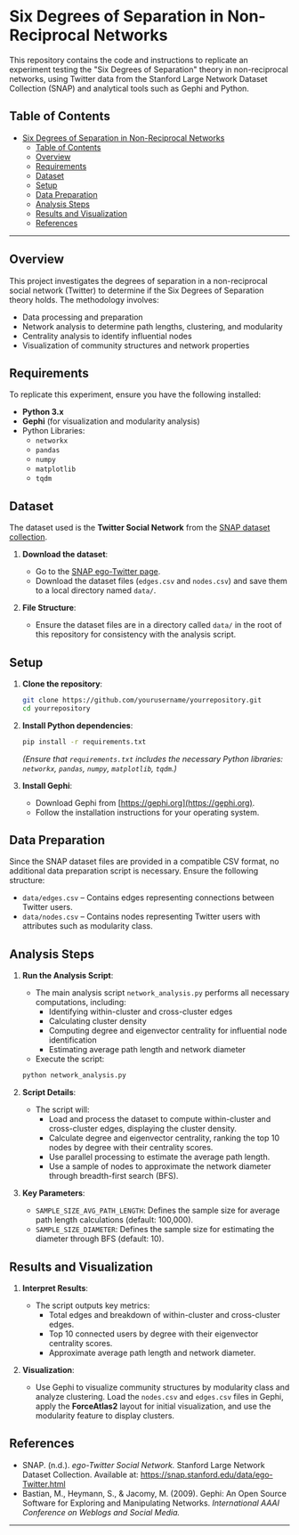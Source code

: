 
# Six Degrees of Separation in Non-Reciprocal Networks

This repository contains the code and instructions to replicate an experiment testing the "Six Degrees of Separation" theory in non-reciprocal networks, using Twitter data from the Stanford Large Network Dataset Collection (SNAP) and analytical tools such as Gephi and Python.

## Table of Contents

- [Six Degrees of Separation in Non-Reciprocal Networks](#six-degrees-of-separation-in-non-reciprocal-networks)
  - [Table of Contents](#table-of-contents)
  - [Overview](#overview)
  - [Requirements](#requirements)
  - [Dataset](#dataset)
  - [Setup](#setup)
  - [Data Preparation](#data-preparation)
  - [Analysis Steps](#analysis-steps)
  - [Results and Visualization](#results-and-visualization)
  - [References](#references)

---

## Overview

This project investigates the degrees of separation in a non-reciprocal social network (Twitter) to determine if the Six Degrees of Separation theory holds. The methodology involves:
- Data processing and preparation
- Network analysis to determine path lengths, clustering, and modularity
- Centrality analysis to identify influential nodes
- Visualization of community structures and network properties

## Requirements

To replicate this experiment, ensure you have the following installed:

- **Python 3.x**
- **Gephi** (for visualization and modularity analysis)
- Python Libraries:
  - `networkx`
  - `pandas`
  - `numpy`
  - `matplotlib`
  - `tqdm`

## Dataset

The dataset used is the **Twitter Social Network** from the [SNAP dataset collection](https://snap.stanford.edu/data/ego-Twitter.html).

1. **Download the dataset**:
   - Go to the [SNAP ego-Twitter page](https://snap.stanford.edu/data/ego-Twitter.html).
   - Download the dataset files (`edges.csv` and `nodes.csv`) and save them to a local directory named `data/`.

2. **File Structure**:
   - Ensure the dataset files are in a directory called `data/` in the root of this repository for consistency with the analysis script.

## Setup

1. **Clone the repository**:
   ```bash
   git clone https://github.com/yourusername/yourrepository.git
   cd yourrepository
   ```

2. **Install Python dependencies**:
   ```bash
   pip install -r requirements.txt
   ```
   *(Ensure that `requirements.txt` includes the necessary Python libraries: `networkx`, `pandas`, `numpy`, `matplotlib`, `tqdm`.)*

3. **Install Gephi**:
   - Download Gephi from [https://gephi.org](https://gephi.org).
   - Follow the installation instructions for your operating system.

## Data Preparation

Since the SNAP dataset files are provided in a compatible CSV format, no additional data preparation script is necessary. Ensure the following structure:

- `data/edges.csv` – Contains edges representing connections between Twitter users.
- `data/nodes.csv` – Contains nodes representing Twitter users with attributes such as modularity class.

## Analysis Steps

1. **Run the Analysis Script**:
   - The main analysis script `network_analysis.py` performs all necessary computations, including:
     - Identifying within-cluster and cross-cluster edges
     - Calculating cluster density
     - Computing degree and eigenvector centrality for influential node identification
     - Estimating average path length and network diameter
   - Execute the script:
   ```bash
   python network_analysis.py
   ```

2. **Script Details**:
   - The script will:
     - Load and process the dataset to compute within-cluster and cross-cluster edges, displaying the cluster density.
     - Calculate degree and eigenvector centrality, ranking the top 10 nodes by degree with their centrality scores.
     - Use parallel processing to estimate the average path length.
     - Use a sample of nodes to approximate the network diameter through breadth-first search (BFS).

3. **Key Parameters**:
   - `SAMPLE_SIZE_AVG_PATH_LENGTH`: Defines the sample size for average path length calculations (default: 100,000).
   - `SAMPLE_SIZE_DIAMETER`: Defines the sample size for estimating the diameter through BFS (default: 10).

## Results and Visualization

1. **Interpret Results**:
   - The script outputs key metrics:
     - Total edges and breakdown of within-cluster and cross-cluster edges.
     - Top 10 connected users by degree with their eigenvector centrality scores.
     - Approximate average path length and network diameter.
   
2. **Visualization**:
   - Use Gephi to visualize community structures by modularity class and analyze clustering. Load the `nodes.csv` and `edges.csv` files in Gephi, apply the **ForceAtlas2** layout for initial visualization, and use the modularity feature to display clusters.

## References

- SNAP. (n.d.). *ego-Twitter Social Network.* Stanford Large Network Dataset Collection. Available at: https://snap.stanford.edu/data/ego-Twitter.html
- Bastian, M., Heymann, S., & Jacomy, M. (2009). Gephi: An Open Source Software for Exploring and Manipulating Networks. *International AAAI Conference on Weblogs and Social Media.*

---
